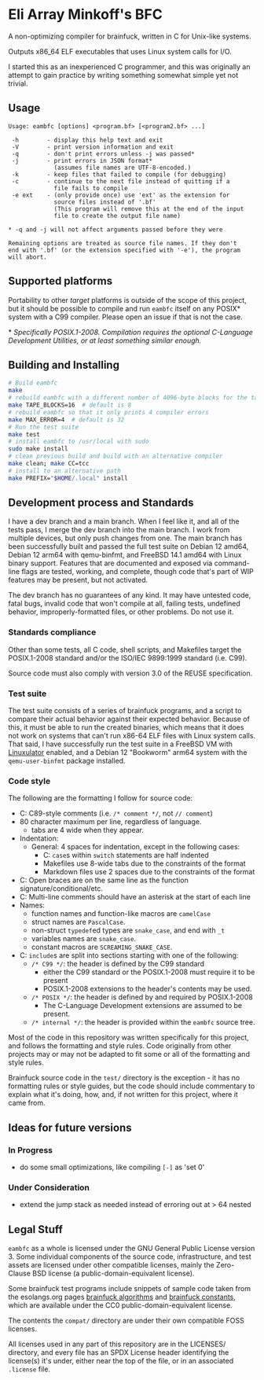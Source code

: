 <!--
SPDX-FileCopyrightText: 2024 Eli Array Minkoff

SPDX-License-Identifier: 0BSD
-->

# Eli Array Minkoff's BFC

A non-optimizing compiler for brainfuck, written in C for Unix-like systems.

Outputs x86\_64 ELF executables that uses Linux system calls for I/O.

I started this as an inexperienced C programmer, and this was originally an
attempt to gain practice by writing something somewhat simple yet not trivial.

## Usage

```
Usage: eambfc [options] <program.bf> [<program2.bf> ...]

 -h        - display this help text and exit
 -V        - print version information and exit
 -q        - don't print errors unless -j was passed*
 -j        - print errors in JSON format*
             (assumes file names are UTF-8-encoded.)
 -k        - keep files that failed to compile (for debugging)
 -c        - continue to the next file instead of quitting if a
             file fails to compile
 -e ext    - (only provide once) use 'ext' as the extension for
             source files instead of '.bf'
             (This program will remove this at the end of the input
             file to create the output file name)

* -q and -j will not affect arguments passed before they were

Remaining options are treated as source file names. If they don't
end with '.bf' (or the extension specified with '-e'), the program
will abort.

```

## Supported platforms

Portability to other *target* platforms is outside of the scope of this project,
but it should be possible to compile and run `eambfc` itself on any POSIX\*
system with a C99 compiler. Please open an issue if that is not the case.

\* *Specifically POSIX.1-2008. Compilation requires the optional C-Language
Development Utilities, or at least something similar enough.*

## Building and Installing

```sh
# Build eambfc
make
# rebuild eambfc with a different number of 4096-byte blocks for the tape size
make TAPE_BLOCKS=16  # default is 8
# rebuild eambfc so that it only prints 4 compiler errors
make MAX_ERROR=4  # default is 32
# Run the test suite
make test
# install eambfc to /usr/local with sudo
sudo make install
# clean previous build and build with an alternative compiler
make clean; make CC=tcc
# install to an alternative path
make PREFIX="$HOME/.local" install
```

## Development process and Standards

I have a dev branch and a main branch. When I feel like it, and all of the tests
pass, I merge the dev branch into the main branch. I work from multiple devices,
but only push changes from one. The main branch has been successfully built and
passed the full test suite on Debian 12 amd64, Debian 12 arm64 with qemu-binfmt,
and FreeBSD 14.1 amd64 with Linux binary support. Features that are documented
and exposed via command-line flags are tested, working, and complete, though
code that's part of WIP features may be present, but not activated.

The dev branch has no guarantees of any kind. It may have untested code, fatal
bugs, invalid code that won't compile at all, failing tests, undefined behavior,
improperly-formatted files, or other problems. Do not use it.

### Standards compliance

Other than some tests, all C code, shell scripts, and Makefiles target the
POSIX.1-2008 standard and/or the ISO/IEC 9899:1999 standard (i.e. C99).

Source code must also comply with version 3.0 of the REUSE specification.

### Test suite

The test suite consists of a series of brainfuck programs, and a script to
compare their actual behavior against their expected behavior. Because of this,
it must be able to run the created binaries, which means that it does not work
on systems that can't run x86-64 ELF files with Linux system calls. That said, I
have successfully run the test suite in a FreeBSD VM with
[Linuxulator](https://docs.freebsd.org/en/books/handbook/linuxemu/) enabled, and
a Debian 12 "Bookworm" arm64 system with the `qemu-user-binfmt` package
installed.

### Code style

The following are the formatting I follow for source code:

* C: C89-style comments (i.e. `/* comment */`, not `// comment`)
* 80 character maximum per line, regardless of language.
  * tabs are 4 wide when they appear.
* Indentation:
  * General: 4 spaces for indentation, except in the following cases:
    * C: `case`s within `switch` statements are half indented
    * Makefiles use 8-wide tabs due to the constraints of the format
    * Markdown files use 2 spaces due to the constraints of the format
* C: Open braces are on the same line as the function signature/conditional/etc.
* C: Multi-line comments should have an asterisk at the start of each line
* Names:
  * function names and function-like macros are `camelCase`
  * struct names are `PascalCase`.
  * non-struct `typedef`ed types are `snake_case`, and end with `_t`
  * variables names are `snake_case`.
  * constant macros are `SCREAMING_SNAKE_CASE`.
* C: `include`s are split into sections starting with one of the following:
  * `/* C99 */`: the header is defined by the C99 standard
    * either the C99 standard or the POSIX.1-2008 must require it to be present
    * POSIX.1-2008 extensions to the header's contents may be used.
  * `/* POSIX */`: the header is defined by and required by POSIX.1-2008
    * The C-Language Development extensions are assumed to be present.
  * `/* internal */`: the header is provided within the `eambfc` source tree.

Most of the code in this repository was written specifically for this project,
and follows the formatting and style rules. Code originally from other projects
may or may not be adapted to fit some or all of the formatting and style rules.

Brainfuck source code in the `test/` directory is the exception - it has no
formatting rules or style guides, but the code should include commentary to
explain what it's doing, how, and, if not written for this project, where it
came from.

## Ideas for future versions

### In Progress

* do some small optimizations, like compiling `[-]` as 'set 0'

### Under Consideration

* extend the jump stack as needed instead of erroring out at > 64 nested

## Legal Stuff

`eambfc` as a whole is licensed under the GNU General Public License version 3.
Some individual components of the source code, infrastructure, and test assets
are licensed under other compatible licenses, mainly the Zero-Clause BSD license
(a public-domain-equivalent license).

Some brainfuck test programs include snippets of sample code taken from the
esolangs.org pages
[brainfuck algorithms](https://esolangs.org/wiki/Brainfuck_algorithms) and
[brainfuck constants](https://esolangs.org/wiki/Brainfuck_constants), which are
available under the CC0 public-domain-equivalent license.

The contents the `compat/` directory are under their own compatible FOSS
licenses.

All licenses used in any part of this repository are in the LICENSES/ directory,
and every file has an SPDX License header identifying the license(s) it's under,
either near the top of the file, or in an associated `.license` file.
